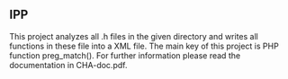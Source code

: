 ## IPP

This project analyzes all .h files in the given directory and writes all functions in these file into a XML file. The main key of this  project is PHP function preg_match(). For further information please read the documentation in CHA-doc.pdf.

